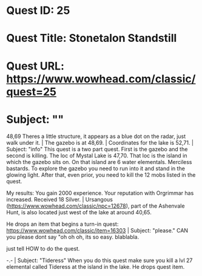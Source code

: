 # Quest ID: 25
# Quest Title: Stonetalon Standstill
# Quest URL: https://www.wowhead.com/classic/quest=25
# Subject: "<Blank>"
48,69 Theres a little structure, it appears as a blue dot on the radar, just walk under it. | The gazebo is at 48,69. | Coordinates for the lake is 52,71. | Subject: "info"
This quest is a two part quest. First is the gazebo and the second is killing. The loc of Mystal Lake is 47,70. That loc is the island in which the gazebo sits on. On that island are 6 water elementals. Merciless bastards. To explore the gazebo you need to run into it and stand in the glowing light. After that, even prior, you need to kill the 12 mobs listed in the quest.

My results:
You gain 2000 experience.
Your reputation with Orgrimmar has increased.
Received 18 Silver. | Ursangous (https://www.wowhead.com/classic/npc=12678), part of the Ashenvale Hunt, is also located just west of the lake at around 40,65.

He drops an item that begins a turn-in quest:
https://www.wowhead.com/classic/item=16303 | Subject: "please."
CAN you please dont say "oh oh oh, its so easy. blablabla.

just tell HOW to do the quest.

-.- | Subject: "Tideress"
When you do this quest make sure you kill a lvl 27 elemental called Tideress at the island in the lake. He drops quest item.